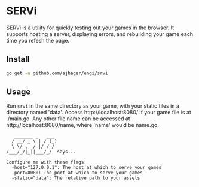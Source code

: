 # SERVi

SERVi is a utility for quickly testing out your games in the browser. It supports hosting a server, displaying errors, and rebuilding your game each time you refesh the page.

## Install

```bash
go get -u github.com/ajhager/engi/srvi
```

## Usage

Run `srvi` in the same directory as your game, with your static files in a directory named 'data'. Access http://localhost:8080/ if your game file is at ./main.go. Any other file name can be accessed at http://localhost:8080/name, where 'name' would be name.go.

```
   _______ _   ___
  / __/ _ \ | / (_)
 _\ \/ , _/ |/ / /
/___/_/|_||___/_/  says...

Configure me with these flags!
  -host="127.0.0.1": The host at which to serve your games
  -port=8080: The port at which to serve your games
  -static="data": The relative path to your assets
```
